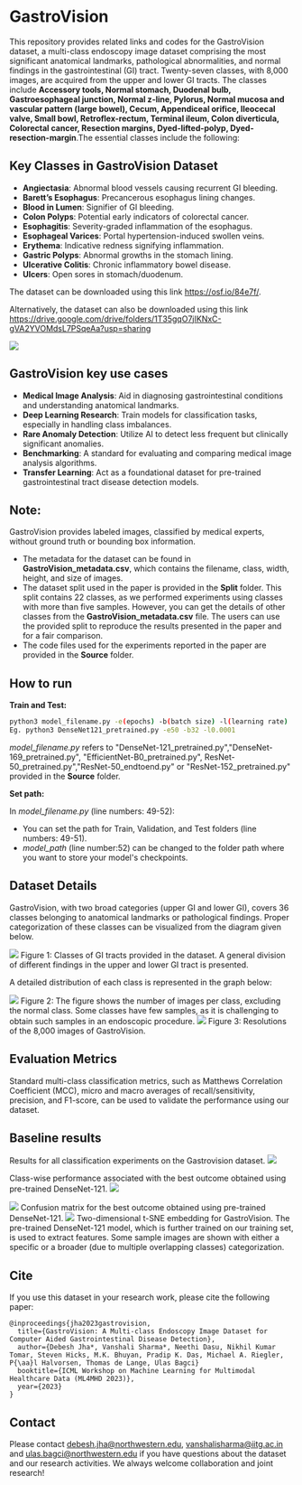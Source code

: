 # GastroVision
This repository provides related links and codes for the GastroVision dataset, a multi-class endoscopy image dataset comprising the most significant anatomical landmarks, pathological abnormalities, and normal findings in the gastrointestinal (GI) tract. Twenty-seven classes, with 8,000 images, are acquired from the upper and lower GI tracts. The classes include **Accessory tools, Normal stomach, Duodenal bulb, Gastroesophageal junction, Normal z-line, Pylorus, Normal mucosa and vascular pattern (large bowel), Cecum, Appendiceal orifice, Ileocecal valve, Small bowl, Retroflex-rectum, Terminal ileum, Colon diverticula, Colorectal cancer, Resection margins, Dyed-lifted-polyp, Dyed-resection-margin**.The essential classes include the following:

## Key Classes in GastroVision Dataset
- **Angiectasia**: Abnormal blood vessels causing recurrent GI bleeding.
- **Barett’s Esophagus**: Precancerous esophagus lining changes.
- **Blood in Lumen**: Signifier of GI bleeding.
- **Colon Polyps**: Potential early indicators of colorectal cancer.
- **Esophagitis**: Severity-graded inflammation of the esophagus.
- **Esophageal Varices**: Portal hypertension-induced swollen veins.
- **Erythema**: Indicative redness signifying inflammation.
- **Gastric Polyps**: Abnormal growths in the stomach lining.
- **Ulcerative Colitis**: Chronic inflammatory bowel disease.
- **Ulcers**: Open sores in stomach/duodenum.

The dataset can be downloaded using this link <https://osf.io/84e7f/>.

Alternatively, the dataset can also be downloaded using this link <https://drive.google.com/drive/folders/1T35gqO7jIKNxC-gVA2YVOMdsL7PSqeAa?usp=sharing>

<img src="gastrovision.jpeg">

## GastroVision key use cases
- **Medical Image Analysis**: Aid in diagnosing gastrointestinal conditions and understanding anatomical landmarks.
- **Deep Learning Research**: Train models for classification tasks, especially in handling class imbalances.
- **Rare Anomaly Detection**: Utilize AI to detect less frequent but clinically significant anomalies.
- **Benchmarking**: A standard for evaluating and comparing medical image analysis algorithms.
- **Transfer Learning**: Act as a foundational dataset for pre-trained gastrointestinal tract disease detection models.

## Note: 
GastroVision provides labeled images, classified by medical experts, without ground truth or bounding box information.




- The metadata for the dataset can be found in **GastroVision_metadata.csv**, which contains the filename, class, width, height, and size of images.  
- The dataset split used in the paper is provided in the **Split** folder. This split contains 22 classes, as we performed experiments using classes with more than five samples. However, you can get the details of other classes from the **GastroVision_metadata.csv** file.  The users can use the provided split to reproduce the results presented in the paper and for a fair comparison.
- The code files used for the experiments reported in the paper are provided in the **Source** folder.

## How to run
**Train and Test:**
```sh
python3 model_filename.py -e(epochs) -b(batch size) -l(learning rate)
Eg. python3 DenseNet121_pretrained.py -e50 -b32 -l0.0001  
```
*model_filename.py* refers to "DenseNet-121_pretrained.py","DenseNet-169_pretrained.py", "EfficientNet-B0_pretrained.py", ResNet-50_pretrained.py","ResNet-50_endtoend.py" or "ResNet-152_pretrained.py" provided in the **Source** folder.

**Set path:**

In _model_filename.py_ (line numbers: 49-52):
- You can set the path for Train, Validation, and Test folders (line numbers: 49-51).
- *model_path* (line number:52) can be changed to the folder path where you want to store your model's checkpoints.

## Dataset Details
GastroVision, with two broad categories (upper GI and lower GI), covers 36 classes belonging to anatomical landmarks or pathological findings. Proper categorization of these classes can be visualized from the diagram given below.

<img src="gastrovision5.png">
Figure 1: Classes of GI tracts provided in the dataset. A general division of  different findings in the upper and lower GI tract is presented.

A detailed distribution of each class is represented in the graph below:

<img src="gast_icml_count.png">
Figure 2: The figure shows the number of images per class, excluding the normal class. Some classes have few samples, as it is challenging to obtain such samples in an endoscopic procedure.

<img src="resolution.png">
Figure 3: Resolutions of the 8,000 images of GastroVision.

## Evaluation Metrics
Standard multi-class classification metrics, such as Matthews Correlation Coefficient (MCC), micro and macro averages of recall/sensitivity, precision, and F1-score, can be used to validate the performance using our dataset.

## Baseline results
Results for all classification experiments on the Gastrovision dataset.
<img src="results.png">

Class-wise performance associated with the best outcome obtained using pre-trained DenseNet-121.
<img src="results1.png">


<img src="conf.png">
Confusion matrix for the best outcome obtained using pre-trained DenseNet-121.


<img src="gast_tsne4.png">
Two-dimensional t-SNE embedding for GastroVision. The pre-trained DenseNet-121 model, which is further trained on our training set, is used to extract features. Some sample images are shown with either a specific or a broader (due to multiple overlapping classes) categorization.


## Cite
If you use this dataset in your research work, please cite the following paper:

```
@inproceedings{jha2023gastrovision,
  title={GastroVision: A Multi-class Endoscopy Image Dataset for Computer Aided Gastrointestinal Disease Detection},
  author={Debesh Jha*, Vanshali Sharma*, Neethi Dasu, Nikhil Kumar Tomar, Steven Hicks, M.K. Bhuyan, Pradip K. Das, Michael A. Riegler, P{\aa}l Halvorsen, Thomas de Lange, Ulas Bagci}
  booktitle={ICML Workshop on Machine Learning for Multimodal Healthcare Data (ML4MHD 2023)},
  year={2023}
}
```

## Contact
Please contact debesh.jha@northwestern.edu, vanshalisharma@iitg.ac.in and ulas.bagci@northwestern.edu if you have questions about the dataset and our research activities. We always welcome collaboration and joint research!
